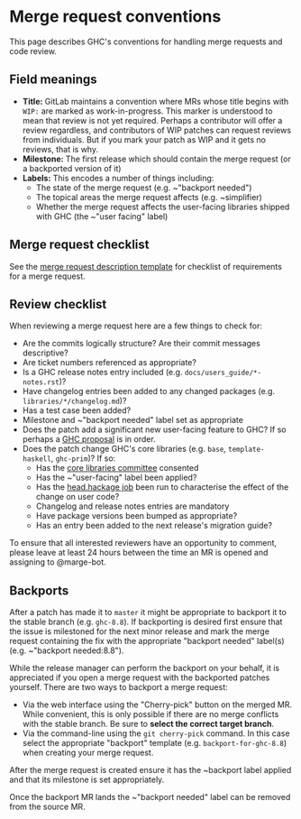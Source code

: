 # Merge request conventions

This page describes GHC's conventions for handling merge requests and code review.

## Field meanings

 * **Title:** GitLab maintains a convention where MRs whose title begins with `WIP:` are marked as work-in-progress. This marker is understood to mean that review is not yet required. Perhaps a contributor will offer a review regardless, and contributors of WIP patches can request reviews from individuals. But if you mark your patch as WIP and it gets no reviews, that is why.
 * **Milestone:** The first release which should contain the merge request (or a backported version of it)
 * **Labels:** This encodes a number of things including:
    * The state of the merge request (e.g. ~"backport needed")
    * The topical areas the merge request affects (e.g. ~simplifier)
    * Whether the merge request affects the user-facing libraries shipped with GHC (the ~"user facing" label)

## Merge request checklist

See the [merge request description template](https://gitlab.haskell.org/ghc/ghc/blob/master/.gitlab/merge_request_templates/merge-request.md) for checklist of requirements for a merge request.

## Review checklist

When reviewing a merge request here are a few things to check for:

 * Are the commits logically structure? Are their commit messages descriptive?
 * Are ticket numbers referenced as appropriate?
 * Is a GHC release notes entry included (e.g. `docs/users_guide/*-notes.rst`)?
 * Have changelog entries been added to any changed packages (e.g. `libraries/*/changelog.md`)?
 * Has a test case been added?
 * Milestone and ~"backport needed" label set as appropriate
 * Does the patch add a significant new user-facing feature to GHC? If so perhaps a [GHC proposal](https://github.com/ghc-proposals/ghc-proposals) is in order.
 * Does the patch change GHC's core libraries (e.g. `base`, `template-haskell`, `ghc-prim`)? If so:
    * Has the [core libraries committee](https://wiki.haskell.org/Core_Libraries_Committee) consented
    * Has the ~"user-facing" label been applied?
    * Has the [head.hackage job](https://gitlab.haskell.org/ghc/head.hackage/) been run to characterise the effect of the change on user code?
    * Changelog and release notes entries are mandatory
    * Have package versions been bumped as appropriate?
    * Has an entry been added to the next release's migration guide?

To ensure that all interested reviewers have an opportunity to comment, please leave at least 24 hours between the time an MR is opened and assigning to @marge-bot.

## Backports

After a patch has made it to `master` it might be appropriate to backport it to the stable branch (e.g. `ghc-8.8`). If backporting is desired first ensure that the issue is milestoned for the next minor release and mark the merge request containing the fix with the appropriate "backport needed" label(s) (e.g. ~"backport needed:8.8").

While the release manager can perform the backport on your behalf, it is appreciated if you open a merge request with the backported patches yourself. There are two ways to backport a merge request:

 * Via the web interface using the "Cherry-pick" button on the merged MR. While convenient, this is only possible if there are no merge conflicts with the stable branch. Be sure to **select the correct target branch**.
 * Via the command-line using the `git cherry-pick` command. In this case select the appropriate "backport" template (e.g. `backport-for-ghc-8.8`) when creating your merge request.

After the merge request is created ensure it has the ~backport label applied and that its milestone is set appropriately.

Once the backport MR lands the ~"backport needed" label can be removed from the source MR.